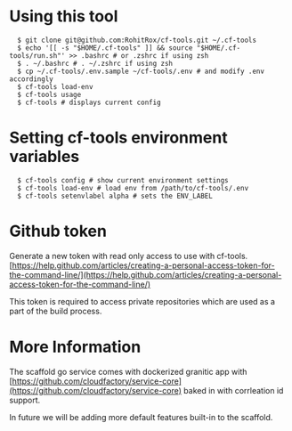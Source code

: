 # Using this tool

```shell
  $ git clone git@github.com:RohitRox/cf-tools.git ~/.cf-tools
  $ echo '[[ -s "$HOME/.cf-tools" ]] && source "$HOME/.cf-tools/run.sh"' >> .bashrc # or .zshrc if using zsh
  $ . ~/.bashrc # . ~/.zshrc if using zsh
  $ cp ~/.cf-tools/.env.sample ~/cf-tools/.env # and modify .env accordingly
  $ cf-tools load-env
  $ cf-tools usage
  $ cf-tools # displays current config
```

# Setting cf-tools environment variables

```shell
  $ cf-tools config # show current environment settings
  $ cf-tools load-env # load env from /path/to/cf-tools/.env
  $ cf-tools setenvlabel alpha # sets the ENV_LABEL
```

# Github token

Generate a new token with read only access to use with cf-tools.
[https://help.github.com/articles/creating-a-personal-access-token-for-the-command-line/](https://help.github.com/articles/creating-a-personal-access-token-for-the-command-line/)

This token is required to access private repositories which are used as a part of the build process.

# More Information

The scaffold go service comes with dockerized granitic app with [https://github.com/cloudfactory/service-core](https://github.com/cloudfactory/service-core) baked in with corrleation id support.

In future we will be adding more default features built-in to the scaffold.
